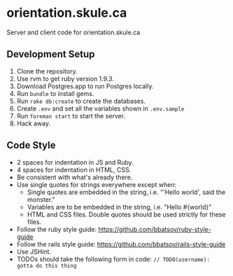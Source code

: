 orientation.skule.ca
====================

Server and client code for orientation.skule.ca

## Development Setup
1.  Clone the repository.
1.  Use rvm to get ruby version 1.9.3.
1.  Download Postgres.app to run Postgres locally.
1.  Run `bundle` to install gems.
1.  Run `rake db:create` to create the databases.
1.  Create `.env` and set all the variables shown in `.env.sample`
1.  Run `foreman start` to start the server.
1.  Hack away.

## Code Style
-  2 spaces for indentation in JS and Ruby.
-  4 spaces for indentation in HTML, CSS.
-  Be consistent with what's already there.
-  Use single quotes for strings everywhere except when:
    - Single quotes are embedded in the string, i.e. "'Hello world', said the monster."
    - Variables are to be embedded in the string, i.e. "Hello #{world}"
    - HTML and CSS files. Double quotes should be used strictly for these files.
-  Follow the ruby style guide: https://github.com/bbatsov/ruby-style-guide
-  Follow the rails style guide: https://github.com/bbatsov/rails-style-guide
-  Use JSHint.
-  TODOs should take the following form in code: `// TODO(username): gotta do this thing`
